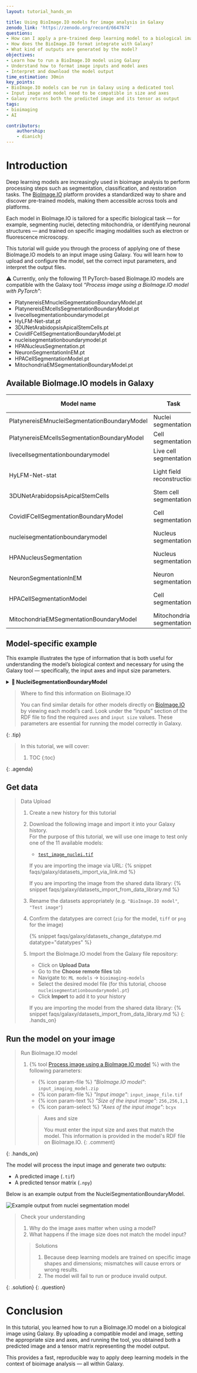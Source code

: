 ```yaml
---
layout: tutorial_hands_on

title: Using BioImage.IO models for image analysis in Galaxy
zenodo_link: 'https://zenodo.org/record/6647674'
questions:
- How can I apply a pre-trained deep learning model to a biological image?
- How does the BioImage.IO format integrate with Galaxy?
- What kind of outputs are generated by the model?
objectives:
- Learn how to run a BioImage.IO model using Galaxy
- Understand how to format image inputs and model axes
- Interpret and download the model output
time_estimation: 30min
key_points:
- BioImage.IO models can be run in Galaxy using a dedicated tool
- Input image and model need to be compatible in size and axes
- Galaxy returns both the predicted image and its tensor as output
tags:
- bioimaging
- AI

contributors:
    authorship:
    - dianichj
---
```



# Introduction

Deep learning models are increasingly used in bioimage analysis to perform processing steps such as segmentation, classification, and restoration tasks. The [BioImage.IO](https://bioimage.io/#/) platform provides a standardized way to share and discover pre-trained models, making them accessible across tools and platforms.

Each model in BioImage.IO is tailored for a specific biological task — for example, segmenting nuclei, detecting mitochondria, or identifying neuronal structures — and trained on specific imaging modalities such as electron or fluorescence microscopy.

This tutorial will guide you through the process of applying one of these BioImage.IO models to an input image using Galaxy. You will learn how to upload and configure the model, set the correct input parameters, and interpret the output files.

⚠️ Currently, only the following 11 PyTorch-based BioImage.IO models are compatible with the Galaxy tool *“Process image using a BioImage.IO model with PyTorch”*:

- PlatynereisEMnucleiSegmentationBoundaryModel.pt
- PlatynereisEMcellsSegmentationBoundaryModel.pt
- livecellsegmentationboundarymodel.pt
- HyLFM-Net-stat.pt
- 3DUNetArabidopsisApicalStemCells.pt
- CovidIFCellSegmentationBoundaryModel.pt
- nucleisegmentationboundarymodel.pt
- HPANucleusSegmentation.pt
- NeuronSegmentationInEM.pt
- HPACellSegmentationModel.pt
- MitochondriaEMSegmentationBoundaryModel.pt

## Available BioImage.IO models in Galaxy

| Model name | Task | Imaging modality | Sample / species | Link |
|------------|------|------------------|------------------|------|
| PlatynereisEMnucleiSegmentationBoundaryModel | Nuclei segmentation | Electron microscopy | Platynereis | [View model](https://bioimage.io/#/?id=platynereisemnucleisegmentationboundarymodel) |
| PlatynereisEMcellsSegmentationBoundaryModel | Cell segmentation | Electron microscopy | Platynereis | [View model](https://bioimage.io/#/?id=platynereisemcellssegmentationboundarymodel) |
| livecellsegmentationboundarymodel | Live cell segmentation | Phase-contrast Microscopy | Various cell types | [View model](https://bioimage.io/#/?id=livecellsegmentationboundarymodel) |
| HyLFM-Net-stat | Light field reconstruction | Light field and Fluorescence light microscopy | Zebrafish | [View model](https://bioimage.io/#/?id=hylfm-net-stat) |
| 3DUNetArabidopsisApicalStemCells | Stem cell segmentation | Confocal / light sheet | Arabidopsis root | [View model](https://bioimage.io/#/?id=3dunetarabidopsisapicalstemcells) |
| CovidIFCellSegmentationBoundaryModel | Cell segmentation | Fluorescence light microscopy | Infected human cells | [View model](https://bioimage.io/#/?id=covidifcellsegmentationboundarymodel) |
| nucleisegmentationboundarymodel | Nucleus segmentation | Fluorescence light microscopy| Generic / various | [View model](https://bioimage.io/#/?id=nucleisegmentationboundarymodel) |
| HPANucleusSegmentation | Nucleus segmentation | Immunofluorescence | Human Protein Atlas | [View model](https://bioimage.io/#/?id=hpanucleussegmentation) |
| NeuronSegmentationInEM | Neuron segmentation | Electron microscopy | Brain tissue | [View model](https://bioimage.io/#/?id=neuronsegmentationinem) |
| HPACellSegmentationModel | Cell segmentation | Immunofluorescence | Human Protein Atlas | [View model](https://bioimage.io/#/?id=hpacellsegmentationmodel) |
| MitochondriaEMSegmentationBoundaryModel | Mitochondria segmentation | Electron microscopy | Human | [View model](https://bioimage.io/#/?id=mitochondriaemsegmentationboundarymodel) |

## Model-specific example

This example illustrates the type of information that is both useful for understanding the model’s biological context and necessary for using the Galaxy tool — specifically, the input axes and input size parameters.

<details>
<summary><strong>🧬 NucleiSegmentationBoundaryModel</strong></summary>

This model segments nuclei in fluorescence microscopy images. It predicts boundary maps and foreground probabilities for nucleus segmentation, primarily in images stained with DAPI. The outputs are designed to be post-processed with methods such as Multicut or Watershed to achieve instance-level segmentation.

- **Imaging modality**: Fluorescence microscopy  
- **Task**: Nucleus segmentation (boundary-aware)  
- **Input axes**: `bcyx`  
- **Input size**: `256,256,1,1`  
- **Model link**: [View on BioImage.IO](https://bioimage.io/#/r/ilastik/stardist_dsb_training_data)  
- **Citation**: [10.5281/zenodo.5764893](https://doi.org/10.5281/zenodo.5764893)

</details>

> <tip-title> Where to find this information on BioImage.IO </tip-title>
>
> You can find similar details for other models directly on [BioImage.IO](https://bioimage.io) by viewing each model’s card. Look under the “inputs” section of the RDF file to find the required `axes` and `input size` values. These parameters are essential for running the model correctly in Galaxy.
>
{: .tip}


> <agenda-title></agenda-title>
>
> In this tutorial, we will cover:
>
> 1. TOC
> {:toc}
>
{: .agenda}


## Get data

> <hands-on-title> Data Upload </hands-on-title>
>
> 1. Create a new history for this tutorial
>
> 2. Download the following image and import it into your Galaxy history.  
>    For the purpose of this tutorial, we will use one image to test only one of the 11 available models:
>
>    - [`test_image_nuclei.tif`](../../images/process-image-bioimageio/input_nucleisegboundarymodel.png)
>
>    If you are importing the image via URL:
>    {% snippet faqs/galaxy/datasets_import_via_link.md %}
>
>    If you are importing the image from the shared data library:
>    {% snippet faqs/galaxy/datasets_import_from_data_library.md %}
>
> 3. Rename the datasets appropriately (e.g. `"BioImage.IO model"`, `"Test image"`)
>
> 4. Confirm the datatypes are correct (`zip` for the model, `tiff` or `png` for the image)
>
>    {% snippet faqs/galaxy/datasets_change_datatype.md datatype="datatypes" %}
>
> 5. Import the BioImage.IO model from the Galaxy file repository:
>
>    - Click on **Upload Data**
>    - Go to the **Choose remote files** tab
>    - Navigate to: `ML models` → `bioimaging-models`
>    - Select the desired model file (for this tutorial, choose `nucleisegmentationboundarymodel.pt`)
>    - Click **Import** to add it to your history
>
>    If you are importing the model from the shared data library:
>    {% snippet faqs/galaxy/datasets_import_from_data_library.md %}
{: .hands_on}


## Run the model on your image

> <hands-on-title> Run BioImage.IO model </hands-on-title>
>
> 1. {% tool [Process image using a BioImage.IO model](toolshed.g2.bx.psu.edu/repos/bgruening/bioimage_inference/bioimage_inference/2.4.1+galaxy1) %} with the following parameters:
>    - {% icon param-file %} *"BioImage.IO model"*: `input_imaging_model.zip`
>    - {% icon param-file %} *"Input image"*: `input_image_file.tif`
>    - {% icon param-text %} *"Size of the input image"*: `256,256,1,1`
>    - {% icon param-select %} *"Axes of the input image"*: `bcyx`
>
>    > <comment-title>Axes and size</comment-title>
>    >
>    > You must enter the input size and axes that match the model. This information is provided in the model's RDF file on BioImage.IO.
>    {: .comment}
>
{: .hands_on}

The model will process the input image and generate two outputs:
- A predicted image (`.tif`)
- A predicted tensor matrix (`.npy`)

Below is an example output from the NucleiSegmentationBoundaryModel.

![Example output from nuclei segmentation model](../../images/process-image-bioimageio/output-nucleus-seg-model.png "Predicted output – Nucleus Segmentation")


> <question-title> Check your understanding </question-title>
>
> 1. Why do the image axes matter when using a model?
> 2. What happens if the image size does not match the model input?
>
> > <solution-title>Solutions</solution-title>
> >
> > 1. Because deep learning models are trained on specific image shapes and dimensions; mismatches will cause errors or wrong results.
> > 2. The model will fail to run or produce invalid output.
> >
{: .solution}
{: .question}


# Conclusion

In this tutorial, you learned how to run a BioImage.IO model on a biological image using Galaxy. By uploading a compatible model and image, setting the appropriate size and axes, and running the tool, you obtained both a predicted image and a tensor matrix representing the model output.

This provides a fast, reproducible way to apply deep learning models in the context of bioimage analysis — all within Galaxy.
